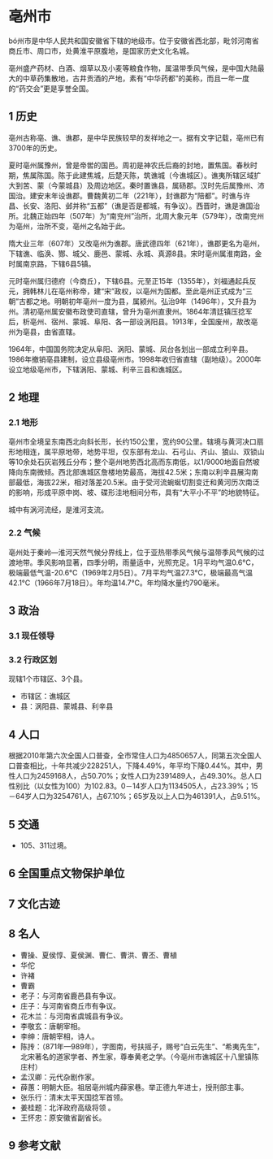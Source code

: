 # 亳州市



bó州市是中华人民共和国安徽省下辖的地级市。位于安徽省西北部，毗邻河南省商丘市、周口市，处黄淮平原腹地，是国家历史文化名城。

亳州盛产药材、白酒、烟草以及小麦等粮食作物，属温带季风气候，是中国大陆最大的中草药集散地，古井贡酒的产地，素有“中华药都”的美称，而且一年一度的“药交会”更是享誉全国。



## 1 历史

亳州古称亳、谯、谯郡，是中华民族较早的发祥地之一。据有文字记载，亳州已有3700年的历史。

夏时亳州属豫州，曾是帝喾的国邑。周初是神农氏后裔的封地，置焦国。春秋时期，焦属陈国。陈于此建焦城，后楚灭陈，筑谯城（今谯城区）。谯夷所辖区域扩大到苦、蒙（今蒙城县）及周边地区。秦时置谯县，属砀郡。汉时先后属豫州、沛国治。建安末年设谯郡。曹魏黄初二年（221年），封谯郡为“陪都”。时谯与许昌、长安、洛阳、邺并称“五都”（谯是否是都城，有争议）。西晋时，谯是谯国治所。北魏正始四年（507年）为“南兖州”治所，北周大象元年（579年），改南兖州为亳州，治所不变，亳州之名始于此。

隋大业三年（607年）又改亳州为谯郡。唐武德四年（621年），谯郡更名为亳州，下辖谯、临涣、酂、城父、鹿邑、蒙城、永城、真源8县。宋时亳州属淮南路，金时属南京路，下辖6县5镇。

元时亳州属归德府（今商丘），下辖6县。元至正15年（1355年），刘福通起兵反元，拥韩林儿在亳州称帝，建“宋”政权，以亳州为国都。至此亳州正式成为“三朝”古都之地。明朝初年亳州一度为县，属颍州。弘治9年（1496年），又升县为州。清初亳州属安徽布政使司直辖，曾升为亳州直隶州。1864年清廷镇压捻军后，析亳州、宿州、蒙城、阜阳、各一部设涡阳县。1913年，全国废州，故改亳州为亳县，由省直辖。

1964年，中国国务院决定从阜阳、涡阳、蒙城、凤台各划出一部成立利辛县。1986年撤销亳县建制，设立县级亳州市。1998年收归省直辖（副地级）。2000年设立地级亳州市，下辖涡阳、蒙城、利辛三县和谯城区。



## 2 地理



### 2.1 地形

亳州市全境呈东南西北向斜长形，长约150公里，宽约90公里。辖境与黄河决口扇形地相连，属平原地带，地势平坦，仅东部有龙山、石弓山、齐山、狼山、双锁山等10余处石灰岩残丘分布；整个亳州地势西北高而东南低，以1/9000地面自然坡降向东南微倾。西北部谯城区詹楼地势最高，海拔42.5米；东南以利辛县展沟南部最低，海拔22米，相对落差20.5米。由于受河流蜿蜒切割变迁和黄河历次南泛的影响，形成平原中岗、坡、碟形洼地相间分布，具有“大平小不平”的地貌特征。

城中有涡河流经，是淮河支流。



### 2.2 气候

亳州处于秦岭—淮河天然气候分界线上，位于亚热带季风气候与温带季风气候的过渡地带。季风影响显著，四季分明，雨量适中，光照充足。1月平均气温0.6°C，极端最低气温-20.6°C（1969年2月5日）。7月平均气温27.3°C，极端最高气温42.1°C（1966年7月18日）。年均温14.7°C。年均降水量约790毫米。



## 3 政治



### 3.1 现任领导



### 3.2 行政区划

现辖1个市辖区、3个县。

* 市辖区：谯城区
* 县：涡阳县、蒙城县、利辛县



## 4 人口

根据2010年第六次全国人口普查，全市常住人口为4850657人，同第五次全国人口普查相比，十年共减少228251人，下降4.49%，年平均下降0.44%。其中，男性人口为2459168人，占50.70%；女性人口为2391489人，占49.30%。总人口性别比（以女性为100）为102.83。0－14岁人口为1134505人，占23.39%；15－64岁人口为3254761人，占67.10%；65岁及以上人口为461391人，占9.51%。



## 5 交通

* 105、311过境。



## 6 全国重点文物保护单位



## 7 文化古迹



## 8 名人

* 曹操、夏侯惇、夏侯渊、曹仁、曹洪、曹丕、曹植
* 华佗
* 许褚
* 曹霸
* 老子：与河南省鹿邑县有争议。
* 庄子：与河南省商丘市有争议。
* 花木兰：与河南省虞城县有争议。
* 李敬玄：唐朝宰相。
* 李绅：唐朝宰相，诗人。
* 陈抟：（871年—989年），字图南，号扶摇子，赐号“白云先生”、“希夷先生”，北宋著名的道家学者、养生家，尊奉黄老之学。（今亳州市谯城区十八里镇陈庄村）
* 孟汉卿：元代杂剧作家。
* 薛蕙：明朝大臣。祖居亳州城内薛家巷。举正德九年进士，授刑部主事。
* 张乐行：清末太平天国捻军首领。
* 姜桂题：北洋政府高级将领 。
* 王怀忠：原安徽省副省长。



## 9 参考文献



